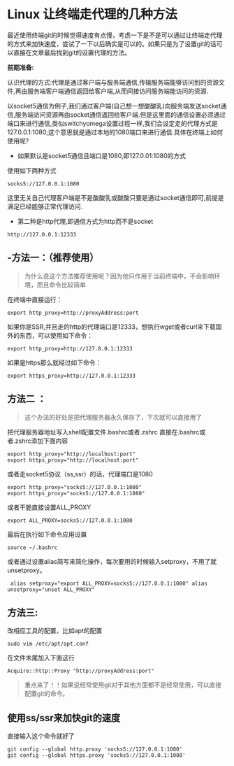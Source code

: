 # Linux 让终端走代理的几种方法

最近使用终端git的时候觉得速度有点慢，考虑一下是不是可以通过让终端走代理的方式来加快速度，尝试了一下以后确实是可以的。如果只是为了设置git的话可以直接在文章最后找到git的设置代理的方法。

**前期准备:**

认识代理的方式:代理是通过客户端与服务端通信,传输服务端能够访问到的资源文件,再由服务端客户端通信返回给客户端,从而间接访问服务端能访问的资源.

以socket5通信为例子,我们通过客户端(自己想一想酸酸乳)向服务端发送socket通信,服务端访问资源再由socket通信返回给客户端.但是这里面的通信设置必须通过端口来进行通信,类似switchyomega设置过程一样,我们会设定走的代理方式是127.0.0.1:1080;这个意思就是通过本地的1080端口来进行通信.具体在终端上如何使用呢?

- 如果默认是socket5通信且端口是1080,即127.0.01:1080的方式

使用如下两种方式

```text
socks5://127.0.0.1:1080
```

这里无关自己代理客户端是不是酸酸乳或酸酸只要是通过socket通信即可,前提是满足已经能够正常代理访问.

- 第二种是http代理,即通信方式为http而不是socket

```text
http://127.0.0.1:12333
```

## -方法一：（推荐使用）

>  为什么说这个方法推荐使用呢？因为他只作用于当前终端中，不会影响环境，而且命令比较简单

在终端中直接运行：

```text
export http_proxy=http://proxyAddress:port
```

如果你是SSR,并且走的http的代理端口是12333，想执行wget或者curl来下载国外的东西，可以使用如下命令：

```text
export http_proxy=http://127.0.0.1:12333
```

如果是https那么就经过如下命令：

```text
export https_proxy=http://127.0.0.1:12333
```

## 方法二 ：

>  这个办法的好处是把代理服务器永久保存了，下次就可以直接用了

把代理服务器地址写入shell配置文件.bashrc或者.zshrc 直接在.bashrc或者.zshrc添加下面内容

```text
export http_proxy="http://localhost:port"
export https_proxy="http://localhost:port"
```

或者走socket5协议（ss,ssr）的话，代理端口是1080

```text
export http_proxy="socks5://127.0.0.1:1080"
export https_proxy="socks5://127.0.0.1:1080"
```

或者干脆直接设置ALL_PROXY

```text
export ALL_PROXY=socks5://127.0.0.1:1080
```

最后在执行如下命令应用设置

```text
source ~/.bashrc
```

或者通过设置alias简写来简化操作，每次要用的时候输入setproxy，不用了就unsetproxy。

```console
 alias setproxy="export ALL_PROXY=socks5://127.0.0.1:1080" alias unsetproxy="unset ALL_PROXY"
```

## 方法三:

改相应工具的配置，比如apt的配置

```text
sudo vim /etc/apt/apt.conf
```

在文件末尾加入下面这行

```text
Acquire::http::Proxy "http://proxyAddress:port"
```

>  重点来了！！如果说经常使用git对于其他方面都不是经常使用，可以直接配置git的命令。

## 使用ss/ssr来加快git的速度

直接输入这个命令就好了

```text
git config --global http.proxy 'socks5://127.0.0.1:1080' 
git config --global https.proxy 'socks5://127.0.0.1:1080'
```

